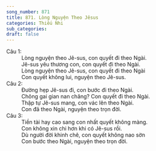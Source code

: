 ```yaml
---
song_number: 871
title: 871. Lòng Nguyện Theo Jêsus
categories: Thiếu Nhi
sub_categories: 
draft: false
---
```

<dl><dt>Câu 1:</dt><dd data-verse="1">Lòng nguyện theo Jê-sus, con quyết đi theo Ngài. <br/>Jê-sus yêu thương con, con quyết đi theo Ngài. <br/>Lòng nguyện theo Jê-sus, con quyết đi theo Ngài <br/>Con quyết không lui, nguyện theo Jê-sus. </dd><dt>Câu 2:</dt><dd data-verse="2">Đường hẹp Jê-sus đi, con bước đi theo Ngài. <br/>Chông gai gian nan chăng? Con quyết đi theo Ngài. <br/>Thập tự Jê-sus mang, con vác lên theo Ngài. <br/>Con đã theo Ngài, nguyện theo trọn đời. </dd><dt>Câu 3:</dt><dd data-verse="3">Tiền tài hay cao sang con nhất quyết không màng. <br/>Con không xin chi hơn khi có Jê-sus rồi. <br/>Dù người đời khinh chê, con quyết không nao sờn <br/>Con bước theo Ngài, nguyện theo trọn đời. </dd></dl>